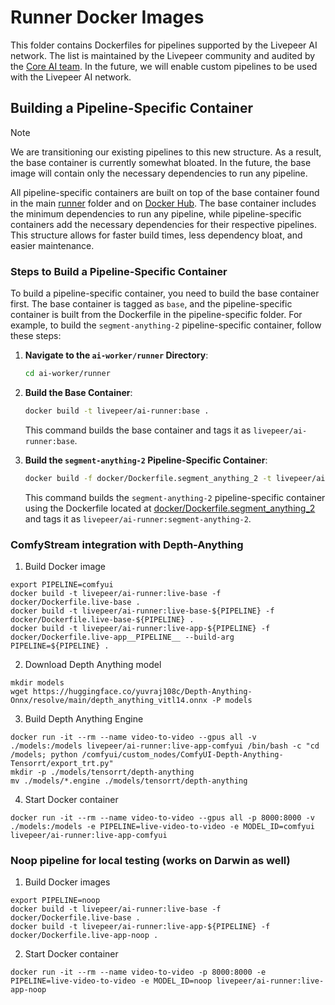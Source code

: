 # Runner Docker Images

This folder contains Dockerfiles for pipelines supported by the Livepeer AI network. The list is maintained by the Livepeer community and audited by the [Core AI team](https://explorer.livepeer.org/treasury/42084921863832634370966409987770520882792921083596034115019946998721416745190). In the future, we will enable custom pipelines to be used with the Livepeer AI network.

## Building a Pipeline-Specific Container

> [!NOTE]
> We are transitioning our existing pipelines to this new structure. As a result, the base container is currently somewhat bloated. In the future, the base image will contain only the necessary dependencies to run any pipeline.

All pipeline-specific containers are built on top of the base container found in the main [runner](../) folder and on [Docker Hub](https://hub.docker.com/r/livepeer/ai-runner). The base container includes the minimum dependencies to run any pipeline, while pipeline-specific containers add the necessary dependencies for their respective pipelines. This structure allows for faster build times, less dependency bloat, and easier maintenance.

### Steps to Build a Pipeline-Specific Container

To build a pipeline-specific container, you need to build the base container first. The base container is tagged as `base`, and the pipeline-specific container is built from the Dockerfile in the pipeline-specific folder. For example, to build the `segment-anything-2` pipeline-specific container, follow these steps:

1. **Navigate to the `ai-worker/runner` Directory**:

   ```bash
   cd ai-worker/runner
    ```

2. **Build the Base Container**:

   ```bash
   docker build -t livepeer/ai-runner:base .
   ```

   This command builds the base container and tags it as `livepeer/ai-runner:base`.

3. **Build the `segment-anything-2` Pipeline-Specific Container**:

   ```bash
   docker build -f docker/Dockerfile.segment_anything_2 -t livepeer/ai-runner:segment-anything-2 .
   ```

   This command builds the `segment-anything-2` pipeline-specific container using the Dockerfile located at [docker/Dockerfile.segment_anything_2](docker/Dockerfile.segment_anything_2) and tags it as `livepeer/ai-runner:segment-anything-2`.

### ComfyStream integration with Depth-Anything

1. Build Docker image
```
export PIPELINE=comfyui
docker build -t livepeer/ai-runner:live-base -f docker/Dockerfile.live-base .
docker build -t livepeer/ai-runner:live-base-${PIPELINE} -f docker/Dockerfile.live-base-${PIPELINE} .
docker build -t livepeer/ai-runner:live-app-${PIPELINE} -f docker/Dockerfile.live-app__PIPELINE__ --build-arg PIPELINE=${PIPELINE} .
```

2. Download Depth Anything model
```
mkdir models
wget https://huggingface.co/yuvraj108c/Depth-Anything-Onnx/resolve/main/depth_anything_vitl14.onnx -P models
```

3. Build Depth Anything Engine
```
docker run -it --rm --name video-to-video --gpus all -v ./models:/models livepeer/ai-runner:live-app-comfyui /bin/bash -c "cd /models; python /comfyui/custom_nodes/ComfyUI-Depth-Anything-Tensorrt/export_trt.py"
mkdir -p ./models/tensorrt/depth-anything
mv ./models/*.engine ./models/tensorrt/depth-anything
```

4. Start Docker container

```
docker run -it --rm --name video-to-video --gpus all -p 8000:8000 -v ./models:/models -e PIPELINE=live-video-to-video -e MODEL_ID=comfyui livepeer/ai-runner:live-app-comfyui
```

### Noop pipeline for local testing (works on Darwin as well)

1. Build Docker images
```
export PIPELINE=noop
docker build -t livepeer/ai-runner:live-base -f docker/Dockerfile.live-base .
docker build -t livepeer/ai-runner:live-app-${PIPELINE} -f docker/Dockerfile.live-app-noop .
```

2. Start Docker container
```
docker run -it --rm --name video-to-video -p 8000:8000 -e PIPELINE=live-video-to-video -e MODEL_ID=noop livepeer/ai-runner:live-app-noop
```